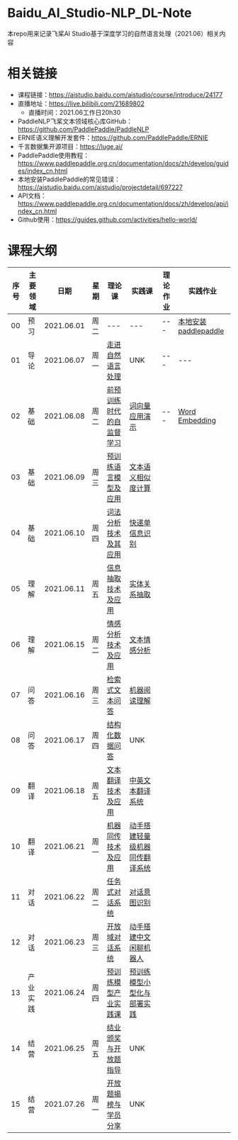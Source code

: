 # Baidu_AI_Studio-NLP_DL-Note

本repo用来记录飞桨AI Studio基于深度学习的自然语言处理（2021.06）相关内容

# 相关链接

- 课程链接：https://aistudio.baidu.com/aistudio/course/introduce/24177
- 直播地址：https://live.bilibili.com/21689802
  - 直播时间：2021.06工作日20h30
- PaddleNLP飞桨文本领域核心库GitHub：https://github.com/PaddlePaddle/PaddleNLP
- ERNIE语义理解开发套件：https://github.com/PaddlePaddle/ERNIE
- 千言数据集开源项目：https://luge.ai/
- PaddlePaddle使用教程：https://www.paddlepaddle.org.cn/documentation/docs/zh/develop/guides/index_cn.html
- 本地安装PaddlePaddle的常见错误：https://aistudio.baidu.com/aistudio/projectdetail/697227
- API文档：https://www.paddlepaddle.org.cn/documentation/docs/zh/develop/api/index_cn.html
- Github使用：https://guides.github.com/activities/hello-world/

# 课程大纲

| 序号| 主要领域 | 日期 | 星期 | 理论课 | 实践课 | 理论作业 | 实践作业 |
| --- | --- | --- | --- | --- | --- | --- | --- |
| 00 | 预习 | 2021.06.01 | 周二 | --- | --- | --- | [本地安装paddlepaddle](./homework/0_预习作业_本地安装paddlepaddle.md)
| 01 | 导论 | 2021.06.07 | 周一 | [走进自然语言处理](./ppt_notes/01_走进自然语言处理.md) | UNK | --- | --- |
| 02 | 基础 | 2021.06.08 | 周二 | [前预训练时代的自监督学习]() | [词向量应用演示]() | --- | [Word Embedding](./homework/2_wordEmbedding.ipynb) |
| 03 | 基础 | 2021.06.09 | 周三 | [预训练语言模型及应用]() | [文本语义相似度计算]() |
| 04 | 基础 | 2021.06.10 | 周四 | [词法分析技术及其应用]() | [快递单信息识别]() |
| 05 | 理解 | 2021.06.11 | 周五 | [信息抽取技术及应用]() | [实体关系抽取]() |
| 06 | 理解 | 2021.06.15 | 周二 | [情感分析技术及应用]() | [文本情感分析]() |
| 07 | 问答 | 2021.06.16 | 周三 | [检索式文本问答]() | [机器阅读理解]() |
| 08 | 问答 | 2021.06.17 | 周四 | [结构化数据问答]() | UNK |
| 09 | 翻译 | 2021.06.18 | 周五 | [文本翻译技术及应用]() | [中英文本翻译系统]() |
| 10 | 翻译 | 2021.06.21 | 周一 | [机器同传技术及应用]() | [动手搭建轻量级机器同传翻译系统]() |
| 11 | 对话 | 2021.06.22 | 周二 | [任务式对话系统]() | [对话意图识别]() |
| 12 | 对话 | 2021.06.23 | 周三 | [开放域对话系统]() | [动手搭建中文闲聊机器人]() |
| 13 | 产业实践 | 2021.06.24 | 周四 | [预训练模型产业实践课]() | [预训练模型小型化与部署实践]() |
| 14 | 结营 | 2021.06.25 | 周五 | [结业颁奖与开放题指导]() | UNK |
| 15 | 结营 | 2021.07.26 | 周一 | [开放题揭榜与学员分享]() | UNK |
